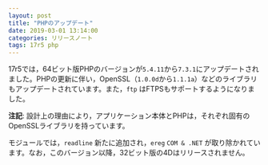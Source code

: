 ```yaml
---
layout: post
title: "PHPのアップデート"
date: 2019-03-01 13:14:00
categories: リリースノート
tags: 17r5 php
---
```


17r5では，64ビット版PHPのバージョンが``5.4.11``から``7.3.1``にアップデートされました。PHPの更新に伴い，OpenSSL（``1.0.0d``から``1.1.1a``）などのライブラリもアップデートされています。また，``ftp`` はFTPSもサポートするようになりました。

**注記**: 設計上の理由により，アプリケーション本体とPHPは，それぞれ固有のOpenSSLライブラリを持っています。

モジュールでは，``readline`` 新たに追加され，``ereg`` ``COM & .NET`` が取り除かれています。なお，このバージョン以降，32ビット版の4Dはリリースされません。

